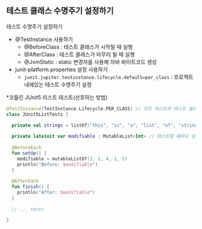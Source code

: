 ## 테스트 클래스 수명주기 설정하기

테스트 수명주기 설정하기
- @TestInstance 사용하기
  - @BeforeClass : 테스트 클래스가 시작될 때 실행
  - @AfterClass : 테스트 클래스가 마무리 될 때 실행
  - @JvmStatic : static 변경자를 사용해 자바 바이트코드 생성
- junit-platform.properties 설정 사용하기
  - `junit.jupiter.testinstance.lifecycle.default=per_class` : 프로젝트 내에있는 테스트 수명주기 설정

*코틀린 JUnit5 리스트 테스트(선호하는 방법)
```kotlin
@TestInstance(TestInstance.Lifecycle.PER_CLASS) // 모든 테스트의 테스트 클래스 인스턴스가 오직 하나
class JUnit5ListTests {

  private val strings = listOf("this", "is", "a", "list", "of", "strings") // 인스턴스화와 원소 채움이 오직 한 번 
  
  private lateinit var modifiable : MutableList<Int> // 테스트할 때마다 실행 전에 다시 초기화
  
  @BeforeEach
  fun setUp() {
    modifiable = mutableListOf(3, 1, 4, 1, 5)
    println("Before: $modifiable")
  }
  
  @AfterEach
  fun finish() {
    println("After: $modifiable")
  }
  
  // ... tests
  
}
```
